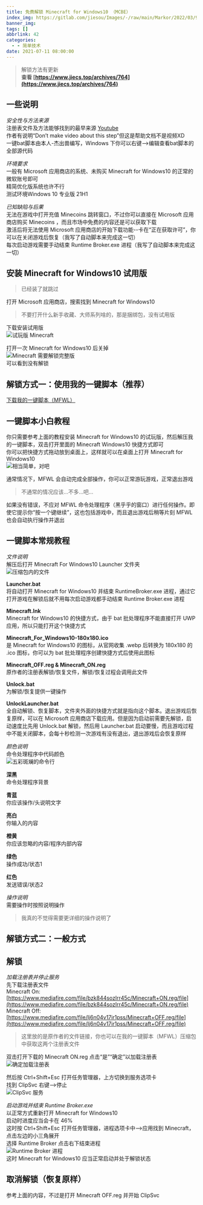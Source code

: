 ```yaml
---
title: 免费解锁 Minecraft for Windows10 （MCBE）
index_img: https://gitlab.com/jiesou/Images/-/raw/main/Markor/2022/03/990-cover_免费解锁%20Minecraft%20for%20Windows10%20（MCBE）.png
banner_img: 
tags: []
abbrlink: 42
categories:
  - - 简单技术
date: 2021-07-11 08:00:00
---
```


> 解锁方法有更新  
> **查看 [https://www.jiecs.top/archives/764](https://www.jiecs.top/archives/764)**

## 一些说明

_安全性与方法来源_  
注册表文件及方法能够找到的最早来源 [Youtube](https://youtu.be/l7Z-JNa2LSs)  
作者有说明“Don’t make video about this step”但这是帮助文档不是视频XD  
一键bat脚本由本人-杰出兽编写，Windows 下你可以右键-->编辑查看bat脚本的全部源代码

_环境要求_  
一般有 Microsoft 应用商店的系统、未购买 Minecraft for Windows10 的正常的微软账号即可  
精简优化版系统也许不行  
测试环境Windows 10 专业版 21H1

_已知缺陷与后果_  
无法在游戏中打开充值 Minecoins 跳转窗口，不过你可以直接在 Microsoft 应用商店购买 Minecoins ，而且市场中免费的内容还是可以获取下载  
激活后将无法使用 Microsoft 应用商店的开始下载功能--卡在“正在获取许可”，你可以在关闭游戏后恢复（我写了自动脚本来完成这一切）  
每次启动游戏需要手动结束 Runtime Broker.exe 进程（我写了自动脚本来完成这一切）

## 安装 Minecraft for Windows10 试用版

> 已经装了就跳过

打开 Microsoft 应用商店，搜索找到 Minecraft for Windows10

> 不要打开什么新手收藏、大师系列啥的，那是捆绑包，没有试用版

下载安装试用版  
![试玩版 Minecraft](https://z3.ax1x.com/2021/07/11/W9u0R1.jpg)

打开一次 Minecraft for Windows10 后关掉  
![Minecraft 需要解锁完整版](https://z3.ax1x.com/2021/07/11/W9KDYj.jpg)  
可以看到没有解锁

## 解锁方式一：使用我的一键脚本（推荐）

[下载我的一键脚本（MFWL）](http://ctpan.jiecs.top/f/32856022-514339363-37de0d)

## 一键脚本小白教程

你只需要参考上面的教程安装 Minecraft for Windows10 的试玩版，然后解压我的一键脚本，双击打开里面的 Minecraft Windows10 快捷方式即可  
你可以把快捷方式拖动放到桌面上，这样就可以在桌面上打开 Minecraft for Windows10  
![相当简单，对吧](https://z3.ax1x.com/2021/07/11/W9nehR.gif "相当简单，对吧")

通常情况下，MFWL 会自动完成全部操作，你可以正常游玩游戏，正常退出游戏

> 不通常的情况应该...不多...吧...

如果没有错误，不应对 MFWL 命令处理程序（黑乎乎的窗口）进行任何操作。即使它提示你“按一个键继续”，这也包括游戏中，而且退出游戏后稍等片刻 MFWL 也会自动执行操作并退出

## 一键脚本常规教程

_文件说明_  
解压后打开 Minecraft For Windows10 Launcher 文件夹  
![压缩包内的文件](https://z3.ax1x.com/2021/07/11/W98w7V.png)

**Launcher.bat**  
将自动打开 Minecraft for Windows10 并结束 RuntimeBroker.exe 进程，通过它打开游戏在解锁后就不用每次启动游戏都手动结束 Runtime Broker.exe 进程

**Minecraft.lnk**  
Minecraft for Windows10 的快捷方式，由于 bat 批处理程序不能直接打开 UWP应用，所以只能打开这个快捷方式

**Minecraft\_For\_Windows10-180x180.ico**  
是 Minecraft for Windows10 的图标，从官网收集 .webp 后转换为 180x180 的 .ico 图标，你可以为 bat 批处理程序创建快捷方式后使用此图标

**Minecraft\_OFF.reg & Minecraft\_ON.reg**  
原作者的注册表解锁/恢复文件，解锁/恢复过程会调用此文件

**Unlock.bat**  
为解锁/恢复提供一键操作

**UnlockLauncher.bat**  
全自动解锁、恢复脚本，文件夹外面的快捷方式就是指向这个脚本。退出游戏后恢复原样，可以在 Microsoft 应用商店下载应用。但是因为启动前需要先解锁，启动速度比先用 Unlock.bat 解锁，然后用 Launcher.bat 启动要慢，而且游戏过程中不能关闭脚本，会每十秒检测一次游戏有没有退出，退出游戏后会恢复原样

_颜色说明_  
命令处理程序中代码颜色  
![五彩斑斓的命令行](https://z3.ax1x.com/2021/07/11/W97ElT.png)

**深黑**  
命令处理程序背景

**青蓝**  
你应该操作/头说明文字

**亮白**  
你输入的内容

**橙黄**  
你应该忽略的内容/程序内部内容

**绿色**  
操作成功/状态1

**红色**  
发送错误/状态2

_操作说明_  
需要操作时按照说明操作

> 我真的不觉得需要更详细的操作说明了

## 解锁方式二：一般方式

## 解锁

_加载注册表并停止服务_  
先下载注册表文件  
Minecraft On: [https://www.mediafire.com/file/bzk844sozlrr45c/Minecraft+ON.reg/file](https://www.mediafire.com/file/bzk844sozlrr45c/Minecraft+ON.reg/file)  
Minecraft Off: [https://www.mediafire.com/file/lj6n04v17ir1pss/Minecraft+OFF.reg/file](https://www.mediafire.com/file/lj6n04v17ir1pss/Minecraft+OFF.reg/file)

> 这里放的是原作者的文件链接，你也可以在我的一键脚本（MFWL）压缩包中获取这两个注册表文件

双击打开下载的 Minecraft ON.reg 点击“是”“确定”以加载注册表  
![确定加载注册表](https://z3.ax1x.com/2021/07/11/W9lnO0.png)

然后按 Ctrl+Shift+Esc 打开任务管理器，上方切换到服务选项卡  
找到 ClipSvc 右键-->停止  
![ClipSvc 服务](https://z3.ax1x.com/2021/07/11/W9l71s.png)

_启动游戏并结束 Runtime Broker.exe_  
以正常方式重新打开 Minecraft for Windows10  
启动时进度应当会卡在 46%  
这时按 Ctrl+Shift+Esc 打开任务管理器，进程选项卡中-->应用找到 Minecraft，点击左边的小三角展开  
选择 Runtime Broker 点击右下结束进程  
![Runtime Broker 进程](https://z3.ax1x.com/2021/07/11/W91sET.png)  
这时 Minecraft for Windows10 应当正常启动并处于解锁状态

## 取消解锁（恢复原样）

参考上面的内容，不过是打开 Minecraft OFF.reg 并开始 ClipSvc
